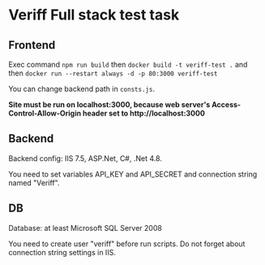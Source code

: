 # Veriff Full stack test task

## Frontend

Exec command ```npm run build```
then ```docker build -t veriff-test .```
and then ```docker run --restart always -d -p 80:3000 veriff-test```

You can change backend path in ```consts.js```.

**Site must be run on localhost:3000, because web server's Access-Control-Allow-Origin header set to http://localhost:3000**

## Backend

Backend config: IIS 7.5, ASP.Net, C#, .Net 4.8.

You need to set variables API_KEY and API_SECRET and connection string named "Veriff". 

## DB

Database: at least Microsoft SQL Server 2008

You need to create user "veriff" before run scripts. Do not forget about connection string settings in IIS.
